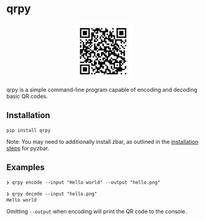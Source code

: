 # qrpy

<p align="center">
    <img width="150" height="150" alt="A QR code"
    src="https://raw.githubusercontent.com/bradenhilton/qrpy/main/.assets/QR.png">
</p>

qrpy is a simple command-line program capable of encoding and decoding basic QR codes.

## Installation

```console
pip install qrpy
```

Note: You may need to additionally install zbar, as outlined in the
[installation steps](https://github.com/NaturalHistoryMuseum/pyzbar/tree/master#installation)
for pyzbar.

## Examples

```console
❯ qrpy encode --input "Hello world" --output "hello.png"
```

```console
❯ qrpy decode --input "hello.png"
Hello world
```

Omitting `--output` when encoding will print the QR code to the console.
